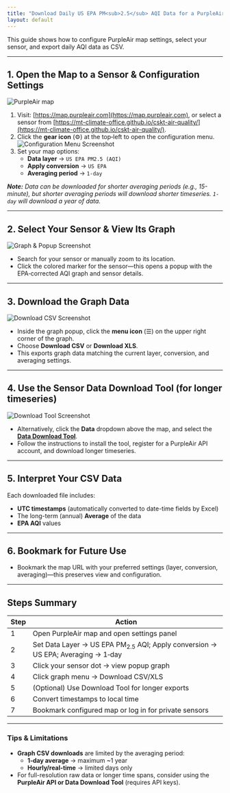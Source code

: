 ```yaml
---
title: "Download Daily US EPA PM<sub>2.5</sub> AQI Data for a PurpleAir Sensor"
layout: default
---
```



This guide shows how to configure PurpleAir map settings, select your sensor, and export daily AQI data as CSV.

---

## 1. Open the Map to a Sensor & Configuration Settings

![PurpleAir map](./overview.png) 

1. Visit: [https://map.purpleair.com](https://map.purpleair.com), or select a sensor from [https://mt-climate-office.github.io/cskt-air-quality/](https://mt-climate-office.github.io/cskt-air-quality/).
2. Click the **gear icon** (⚙) at the top‑left to open the configuration menu.  
![Configuration Menu Screenshot](./configure.png) 
3. Set your map options:
   - **Data layer** → `US EPA PM2.5 (AQI)`
   - **Apply conversion** → `US EPA`
   - **Averaging period** → `1‑day`

***Note:*** *Data can be downloaded for shorter averaging periods (e.g., 15-minute), but shorter averaging periods will download shorter timeseries. `1-day` will download a year of data.*

---

## 2. Select Your Sensor & View Its Graph

![Graph & Popup Screenshot](./graph.png) 

- Search for your sensor or manually zoom to its location. 
- Click the colored marker for the sensor—this opens a popup with the EPA‐corrected AQI graph and sensor details.

---

## 3. Download the Graph Data

![Download CSV Screenshot](./download.png) 

- Inside the graph popup, click the **menu icon** (☰) on the upper right corner of the graph.
- Choose **Download CSV** or **Download XLS**.
- This exports graph data matching the current layer, conversion, and averaging settings.

---

## 4. Use the Sensor Data Download Tool (for longer timeseries)

![Download Tool Screenshot](./download-tool.png) 

- Alternatively, click the **Data** dropdown above the map, and select the [**Data Download Tool**](https://community.purpleair.com/t/purpleair-data-download-tool/).
- Follow the instructions to install the tool, register for a PurpleAir API account, and download longer timeseries.

---

## 5. Interpret Your CSV Data

Each downloaded file includes:
- **UTC timestamps** (automatically converted to date-time fields by Excel)
- The long-term (annual) **Average** of the data
- **EPA AQI** values

---

## 6. Bookmark for Future Use

- Bookmark the map URL with your preferred settings (layer, conversion, averaging)—this preserves view and configuration.

---

## Steps Summary

| Step | Action |
|------|--------|
| 1 | Open PurpleAir map and open settings panel |
| 2 | Set Data Layer → US EPA PM<sub>2.5</sub> AQI; Apply conversion → US EPA; Averaging → 1‑day |
| 3 | Click your sensor dot → view popup graph |
| 4 | Click graph menu → Download CSV/XLS |
| 5 | (Optional) Use Download Tool for longer exports |
| 6 | Convert timestamps to local time |
| 7 | Bookmark configured map or log in for private sensors |

---

### Tips & Limitations

- **Graph CSV downloads** are limited by the averaging period:
  - **1‑day average** → maximum ~1 year
  - **Hourly/real‑time** → limited days only
- For full-resolution raw data or longer time spans, consider using the **PurpleAir API or Data Download Tool** (requires API keys).
